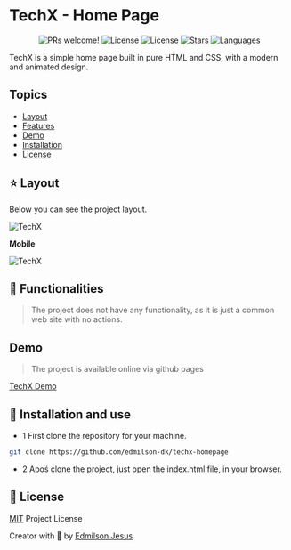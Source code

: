 # TechX - Home Page

<p align="center">
  <img src="https://img.shields.io/static/v1?label=TechX&message=Welcome&color=FFFFFF&labelColor=973bc1" alt="PRs welcome!" />
  <img alt="License" src="https://img.shields.io/static/v1?label=version&message=1.0&color=FFFFFF&labelColor=973bc1">
  <img alt="License" src="https://img.shields.io/static/v1?label=license&message=MIT&color=FFFFFF&labelColor=973bc1">
  <img alt="Stars" src="https://img.shields.io/github/stars/edmilson-dk/techx-homepage?color=FFFFFF&labelColor=973bc1">
  <img alt="Languages" src="https://img.shields.io/github/languages/count/edmilson-dk/techx-homepage?color=FFFFFF&labelColor=973bc1">
</p>

TechX is a simple home page built in pure HTML and CSS, with a modern and animated design.

## Topics 

* [Layout](#layout)
* [Features](#features)
* [Demo](#demo)
* [Installation](#install)
* [License](#license)

<a id="layout"></a>
## ⭐ Layout

Below you can see the project layout.

![TechX](https://tlgur.com/d/GayVxa5G)

__Mobile__

![TechX](https://tlgur.com/d/GbkDZrYg)

<a id="features"></a>
## 🚀 Functionalities

> The project does not have any functionality, as it is just a common web site with no actions.

<a id="dmeo"></a>
## Demo 

> The project is available online via github pages

[TechX Demo](https://edmilson-dk.github.io/techx-homepage/)

<a id="install"></a>
## 👷 Installation and use

* 1 First clone the repository for your machine.

```sh
git clone https://github.com/edmilson-dk/techx-homepage
```

* 2 Apoś clone the project, just open the index.html file, in your browser.

<a id="license"></a>
## 🤝 License

[MIT](https://github.com/edmilson-dk/techx-homepage/blob/main/LICENSE) Project License

Creator with 💙 by [Edmilson Jesus](https://www.linkedin.com/in/edmilson-jesus-4128711b5)